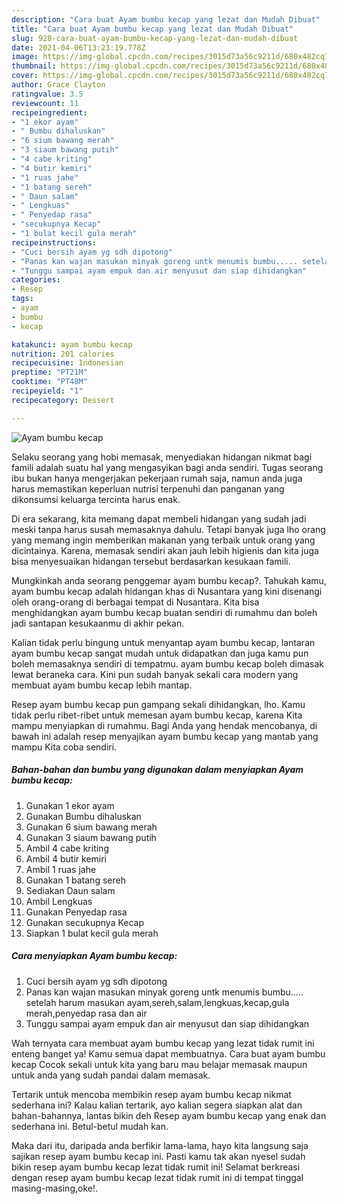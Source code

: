 ```yaml
---
description: "Cara buat Ayam bumbu kecap yang lezat dan Mudah Dibuat"
title: "Cara buat Ayam bumbu kecap yang lezat dan Mudah Dibuat"
slug: 928-cara-buat-ayam-bumbu-kecap-yang-lezat-dan-mudah-dibuat
date: 2021-04-06T13:23:19.778Z
image: https://img-global.cpcdn.com/recipes/3015d73a56c9211d/680x482cq70/ayam-bumbu-kecap-foto-resep-utama.jpg
thumbnail: https://img-global.cpcdn.com/recipes/3015d73a56c9211d/680x482cq70/ayam-bumbu-kecap-foto-resep-utama.jpg
cover: https://img-global.cpcdn.com/recipes/3015d73a56c9211d/680x482cq70/ayam-bumbu-kecap-foto-resep-utama.jpg
author: Grace Clayton
ratingvalue: 3.5
reviewcount: 11
recipeingredient:
- "1 ekor ayam"
- " Bumbu dihaluskan"
- "6 sium bawang merah"
- "3 siaum bawang putih"
- "4 cabe kriting"
- "4 butir kemiri"
- "1 ruas jahe"
- "1 batang sereh"
- " Daun salam"
- " Lengkuas"
- " Penyedap rasa"
- "secukupnya Kecap"
- "1 bulat kecil gula merah"
recipeinstructions:
- "Cuci bersih ayam yg sdh dipotong"
- "Panas kan wajan masukan minyak goreng untk menumis bumbu..... setelah harum masukan ayam,sereh,salam,lengkuas,kecap,gula merah,penyedap rasa dan air"
- "Tunggu sampai ayam empuk dan air menyusut dan siap dihidangkan"
categories:
- Resep
tags:
- ayam
- bumbu
- kecap

katakunci: ayam bumbu kecap 
nutrition: 201 calories
recipecuisine: Indonesian
preptime: "PT21M"
cooktime: "PT48M"
recipeyield: "1"
recipecategory: Dessert

---
```



![Ayam bumbu kecap](https://img-global.cpcdn.com/recipes/3015d73a56c9211d/680x482cq70/ayam-bumbu-kecap-foto-resep-utama.jpg)

Selaku seorang yang hobi memasak, menyediakan hidangan nikmat bagi famili adalah suatu hal yang mengasyikan bagi anda sendiri. Tugas seorang ibu bukan hanya mengerjakan pekerjaan rumah saja, namun anda juga harus memastikan keperluan nutrisi terpenuhi dan panganan yang dikonsumsi keluarga tercinta harus enak.

Di era  sekarang, kita memang dapat membeli hidangan yang sudah jadi meski tanpa harus susah memasaknya dahulu. Tetapi banyak juga lho orang yang memang ingin memberikan makanan yang terbaik untuk orang yang dicintainya. Karena, memasak sendiri akan jauh lebih higienis dan kita juga bisa menyesuaikan hidangan tersebut berdasarkan kesukaan famili. 



Mungkinkah anda seorang penggemar ayam bumbu kecap?. Tahukah kamu, ayam bumbu kecap adalah hidangan khas di Nusantara yang kini disenangi oleh orang-orang di berbagai tempat di Nusantara. Kita bisa menghidangkan ayam bumbu kecap buatan sendiri di rumahmu dan boleh jadi santapan kesukaanmu di akhir pekan.

Kalian tidak perlu bingung untuk menyantap ayam bumbu kecap, lantaran ayam bumbu kecap sangat mudah untuk didapatkan dan juga kamu pun boleh memasaknya sendiri di tempatmu. ayam bumbu kecap boleh dimasak lewat beraneka cara. Kini pun sudah banyak sekali cara modern yang membuat ayam bumbu kecap lebih mantap.

Resep ayam bumbu kecap pun gampang sekali dihidangkan, lho. Kamu tidak perlu ribet-ribet untuk memesan ayam bumbu kecap, karena Kita mampu menyiapkan di rumahmu. Bagi Anda yang hendak mencobanya, di bawah ini adalah resep menyajikan ayam bumbu kecap yang mantab yang mampu Kita coba sendiri.

<!--inarticleads1-->

##### Bahan-bahan dan bumbu yang digunakan dalam menyiapkan Ayam bumbu kecap:

1. Gunakan 1 ekor ayam
1. Gunakan  Bumbu dihaluskan
1. Gunakan 6 sium bawang merah
1. Gunakan 3 siaum bawang putih
1. Ambil 4 cabe kriting
1. Ambil 4 butir kemiri
1. Ambil 1 ruas jahe
1. Gunakan 1 batang sereh
1. Sediakan  Daun salam
1. Ambil  Lengkuas
1. Gunakan  Penyedap rasa
1. Gunakan secukupnya Kecap
1. Siapkan 1 bulat kecil gula merah




<!--inarticleads2-->

##### Cara menyiapkan Ayam bumbu kecap:

1. Cuci bersih ayam yg sdh dipotong
1. Panas kan wajan masukan minyak goreng untk menumis bumbu..... setelah harum masukan ayam,sereh,salam,lengkuas,kecap,gula merah,penyedap rasa dan air
1. Tunggu sampai ayam empuk dan air menyusut dan siap dihidangkan




Wah ternyata cara membuat ayam bumbu kecap yang lezat tidak rumit ini enteng banget ya! Kamu semua dapat membuatnya. Cara buat ayam bumbu kecap Cocok sekali untuk kita yang baru mau belajar memasak maupun untuk anda yang sudah pandai dalam memasak.

Tertarik untuk mencoba membikin resep ayam bumbu kecap nikmat sederhana ini? Kalau kalian tertarik, ayo kalian segera siapkan alat dan bahan-bahannya, lantas bikin deh Resep ayam bumbu kecap yang enak dan sederhana ini. Betul-betul mudah kan. 

Maka dari itu, daripada anda berfikir lama-lama, hayo kita langsung saja sajikan resep ayam bumbu kecap ini. Pasti kamu tak akan nyesel sudah bikin resep ayam bumbu kecap lezat tidak rumit ini! Selamat berkreasi dengan resep ayam bumbu kecap lezat tidak rumit ini di tempat tinggal masing-masing,oke!.

